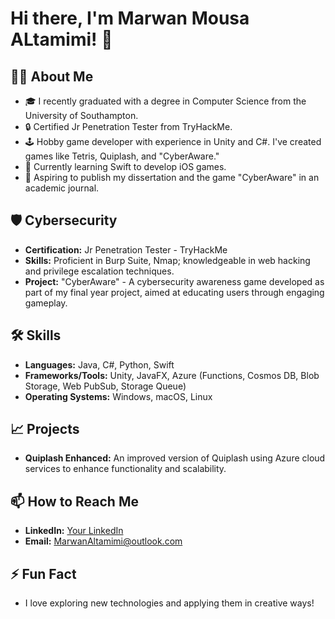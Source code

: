 # Hi there, I'm Marwan Mousa ALtamimi! 👋

## 👨‍💻 About Me
- 🎓 I recently graduated with a degree in Computer Science from the University of Southampton.
- 🔒 Certified Jr Penetration Tester from TryHackMe.
- 🕹️ Hobby game developer with experience in Unity and C#. I've created games like Tetris, Quiplash, and "CyberAware."
- 🌱 Currently learning Swift to develop iOS games.
- 🚀 Aspiring to publish my dissertation and the game "CyberAware" in an academic journal.

## 🛡️ Cybersecurity
- **Certification:** Jr Penetration Tester - TryHackMe
- **Skills:** Proficient in Burp Suite, Nmap; knowledgeable in web hacking and privilege escalation techniques.
- **Project:** "CyberAware" - A cybersecurity awareness game developed as part of my final year project, aimed at educating users through engaging gameplay.

## 🛠 Skills
- **Languages:** Java, C#, Python, Swift
- **Frameworks/Tools:** Unity, JavaFX, Azure (Functions, Cosmos DB, Blob Storage, Web PubSub, Storage Queue)
- **Operating Systems:** Windows, macOS, Linux

## 📈 Projects
- **Quiplash Enhanced:** An improved version of Quiplash using Azure cloud services to enhance functionality and scalability.

## 📫 How to Reach Me
- **LinkedIn:** [Your LinkedIn](https://www.linkedin.com/in/marwan-altamimi-189258316/)
- **Email:** MarwanAltamimi@outlook.com

## ⚡ Fun Fact
- I love exploring new technologies and applying them in creative ways!

